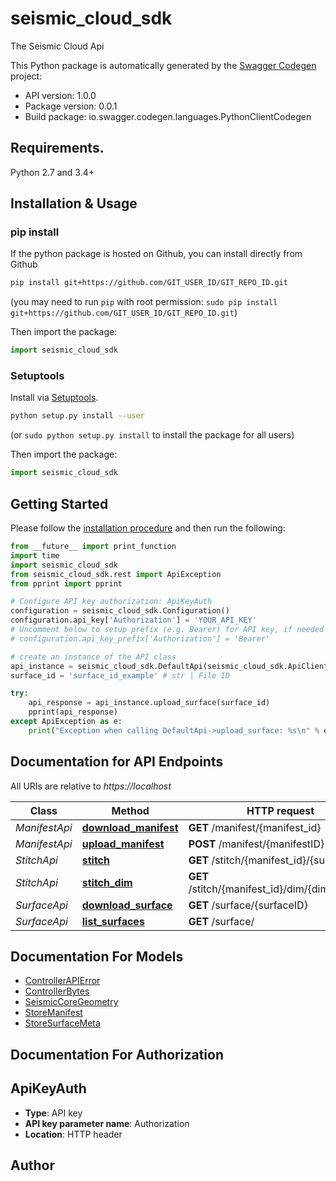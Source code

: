 # seismic_cloud_sdk
The Seismic Cloud Api

This Python package is automatically generated by the [Swagger Codegen](https://github.com/swagger-api/swagger-codegen) project:

- API version: 1.0.0
- Package version: 0.0.1
- Build package: io.swagger.codegen.languages.PythonClientCodegen

## Requirements.

Python 2.7 and 3.4+

## Installation & Usage
### pip install

If the python package is hosted on Github, you can install directly from Github

```sh
pip install git+https://github.com/GIT_USER_ID/GIT_REPO_ID.git
```
(you may need to run `pip` with root permission: `sudo pip install git+https://github.com/GIT_USER_ID/GIT_REPO_ID.git`)

Then import the package:
```python
import seismic_cloud_sdk 
```

### Setuptools

Install via [Setuptools](http://pypi.python.org/pypi/setuptools).

```sh
python setup.py install --user
```
(or `sudo python setup.py install` to install the package for all users)

Then import the package:
```python
import seismic_cloud_sdk
```

## Getting Started

Please follow the [installation procedure](#installation--usage) and then run the following:

```python
from __future__ import print_function
import time
import seismic_cloud_sdk
from seismic_cloud_sdk.rest import ApiException
from pprint import pprint

# Configure API key authorization: ApiKeyAuth
configuration = seismic_cloud_sdk.Configuration()
configuration.api_key['Authorization'] = 'YOUR_API_KEY'
# Uncomment below to setup prefix (e.g. Bearer) for API key, if needed
# configuration.api_key_prefix['Authorization'] = 'Bearer'

# create an instance of the API class
api_instance = seismic_cloud_sdk.DefaultApi(seismic_cloud_sdk.ApiClient(configuration))
surface_id = 'surface_id_example' # str | File ID

try:
    api_response = api_instance.upload_surface(surface_id)
    pprint(api_response)
except ApiException as e:
    print("Exception when calling DefaultApi->upload_surface: %s\n" % e)

```

## Documentation for API Endpoints

All URIs are relative to *https://localhost*

Class | Method | HTTP request | Description
------------ | ------------- | ------------- | -------------
*ManifestApi* | [**download_manifest**](docs/ManifestApi.md#download_manifest) | **GET** /manifest/{manifest_id} |
*ManifestApi* | [**upload_manifest**](docs/ManifestApi.md#upload_manifest) | **POST** /manifest/{manifestID} | 
*StitchApi* | [**stitch**](docs/StitchApi.md#stitch) | **GET** /stitch/{manifest_id}/{surface_id} | 
*StitchApi* | [**stitch_dim**](docs/StitchApi.md#stitch_dim) | **GET** /stitch/{manifest_id}/dim/{dim}/{lineno} | 
*SurfaceApi* | [**download_surface**](docs/SurfaceApi.md#download_surface) | **GET** /surface/{surfaceID} | 
*SurfaceApi* | [**list_surfaces**](docs/SurfaceApi.md#list_surfaces) | **GET** /surface/ | 


## Documentation For Models

 - [ControllerAPIError](docs/ControllerAPIError.md)
 - [ControllerBytes](docs/ControllerBytes.md)
 - [SeismicCoreGeometry](docs/SeismicCoreGeometry.md)
 - [StoreManifest](docs/StoreManifest.md)
 - [StoreSurfaceMeta](docs/StoreSurfaceMeta.md)


## Documentation For Authorization


## ApiKeyAuth

- **Type**: API key
- **API key parameter name**: Authorization
- **Location**: HTTP header


## Author



